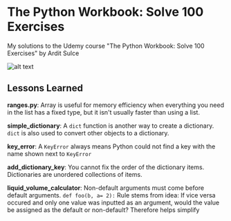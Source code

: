 # The Python Workbook: Solve 100 Exercises
My solutions to the Udemy course "The Python Workbook: Solve 100 Exercises" by Ardit Sulce

![alt text](https://udemy-images.udemy.com/course/240x135/1034284_4cad_3.jpg)

## Lessons Learned

**ranges.py**: Array is useful for memory efficiency when everything you need in the list has a fixed type, but it isn't usually faster than using a list.

**simple_dictionary**: A `dict` function is another way to create a dictionary. `dict` is also used to convert other objects to a dictionary.

**key_error**: A `KeyError` always means Python could not find a key with the name shown next to `KeyError`

**add_dictionary_key**: You cannot fix the order of the dictionary items. Dictionaries are unordered collections of items.

**liquid_volume_calculator**: Non-default arguments must come before default arguments. `def foo(b, a= 2):` 
Rule stems from idea: If vice versa occured and only one value was inputted as an argument, would the value be assigned as the default or non-default? Therefore helps simplify

